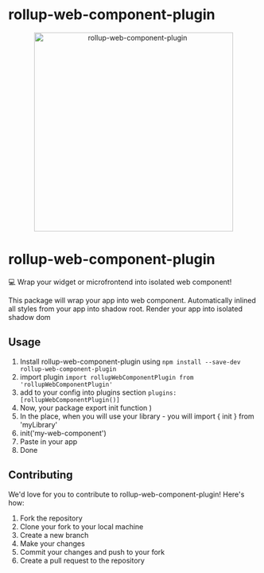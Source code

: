 # rollup-web-component-plugin

<p align="center"><img width="400px" alt="rollup-web-component-plugin" src="https://rollupjs.org/rollup-logo.svg" width="100%">
</p>

# **rollup-web-component-plugin**

💻 Wrap your widget or microfrontend into isolated web component!

This package will wrap your app into web component. 
Automatically inlined all styles from your app into shadow root.
Render your app into isolated shadow dom


## Usage
1. Install rollup-web-component-plugin using `npm install --save-dev rollup-web-component-plugin`
2. import plugin `import rollupWebComponentPlugin from 'rollupWebComponentPlugin'`
3. add to your config into plugins section `plugins: [rollupWebComponentPlugin()]`
4. Now, your package export init function )
5. In the place, when you will use your library - you will import { init } from 'myLibrary'
6. init('my-web-component')
7. Paste in your app <my-web-component></my-web-component>
8. Done

## Contributing
We'd love for you to contribute to rollup-web-component-plugin! Here's how:

1. Fork the repository
2. Clone your fork to your local machine
3. Create a new branch
4. Make your changes
5. Commit your changes and push to your fork
6. Create a pull request to the repository